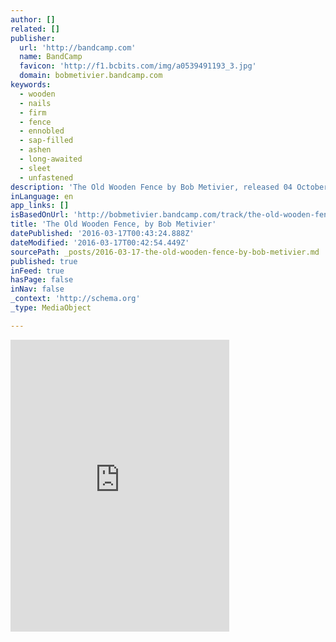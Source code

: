 ```yaml
---
author: []
related: []
publisher:
  url: 'http://bandcamp.com'
  name: BandCamp
  favicon: 'http://f1.bcbits.com/img/a0539491193_3.jpg'
  domain: bobmetivier.bandcamp.com
keywords:
  - wooden
  - nails
  - firm
  - fence
  - ennobled
  - sap-filled
  - ashen
  - long-awaited
  - sleet
  - unfastened
description: 'The Old Wooden Fence by Bob Metivier, released 04 October 2001 The old wooden fence Beaten and torn through the years By the wind and the sudden storms -all that nature could conspire to bring. Yet it somehow managed to hold firm In its simple purpose To keep the strangers out and the restless in.'
inLanguage: en
app_links: []
isBasedOnUrl: 'http://bobmetivier.bandcamp.com/track/the-old-wooden-fence'
title: 'The Old Wooden Fence, by Bob Metivier'
datePublished: '2016-03-17T00:43:24.888Z'
dateModified: '2016-03-17T00:42:54.449Z'
sourcePath: _posts/2016-03-17-the-old-wooden-fence-by-bob-metivier.md
published: true
inFeed: true
hasPage: false
inNav: false
_context: 'http://schema.org'
_type: MediaObject

---
```

<iframe src="http://cdn.embedly.com/widgets/media.html?src=https%3A%2F%2Fbandcamp.com%2FEmbeddedPlayer%2Fv%3D2%2Ftrack%3D2047483631%2Fsize%3Dlarge%2Flinkcol%3D0084B4%2Fnotracklist%3Dtrue%2Ftwittercard%3Dtrue%2F&amp;url=http%3A%2F%2Fbobmetivier.bandcamp.com%2Ftrack%2Fthe-old-wooden-fence&amp;image=http%3A%2F%2Ff1.bcbits.com%2Fimg%2Fa0539491193_5.jpg&amp;key=b7d04c9b404c499eba89ee7072e1c4f7&amp;type=text%2Fhtml&amp;schema=bandcamp" width="350" height="467" scrolling="no" frameborder="0" allowfullscreen="allowfullscreen" style=""></iframe>